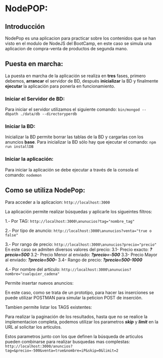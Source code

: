 # NodePOP:

## Introducción
NodePop es una aplicacion para practicar sobre los contenidos que se han visto en el modulo de NodeJS del BootCamp, en este caso se simula una aplicacion de compra-venta de productos de segunda mano.

## Puesta en marcha:
La puesta en marcha de la aplicación se realiza en **tres** fases, primero debemos, **arrancar** el servidor de BD,
después **inicializar** la BD y finalmente **ejecutar** la aplicación para ponerla en funcionamiento.

### Iniciar el Servidor de BD:
Para iniciar el servidor utilizamos el siguiente comando:
```bin/mongod --dbpath ./data/db --directoryperdb```

### Iniciar la BD:
Inicializar la BD permite borrar las tablas de la BD y cargarlas con los anuncios **base**.
Para inicializar la BD sólo hay que ejecutar el comando:
```npm run installDB```

### Iniciar la aplicación:
Para iniciar la aplicación se debe ejecutar a través de la consola el comando:
```nodemon```

## Como se utiliza NodePop:
Para acceder a la aplicacion:
```http://localhost:3000```

La aplicación permite realizar búsquedas y aplicarle los sigueintes filtros:

1.- Por TAG:
```http://localhost:3000\anunucios?tag="nombre_tag"```

2.- Por tipo de anuncio:
```http://localhost:3000\anunucios?venta="true o false"```

3.- Por rango de precio:
```http://localhost:3000\anunucios?precio="precio"```
En este caso se admiten diversos valores del precio:
    3.1- Precio exacto: ***?precio=500***
    3.2- Precio Menor al enviado: ***?precio=-500***
    3.3- Precio Mayor al enviado: ***?precio=500-***
    3.4- Rango de precio: ***?precio=500-1000***

4.- Por nombre del artículo:
```http://localhost:3000\anunucios?nombre="cualquier_cadena"```

Permite insertar nuevos anuncios:

En este caso, como se trata de un prototipo, para hacer las inserciones se puede utilizar POSTMAN para
simular la peticion POST de inserción.

Tambien permite listar los TAGS existentes:



Para realizar la paginación de los resultados, hasta que no se realice la implementacion completa, podemos utilizar
los parametros ***skip*** y ***limit*** en la URL al solicitar los articulos.

Estos parametros junto con los que definen la búsqueda de articulos pueden combinarse para realizar busquedas mas complestas:
```http://localhost:3000/anuncios?tag=&precio=-500&venta=true&nombre=iP&skip=0&limit=2```

